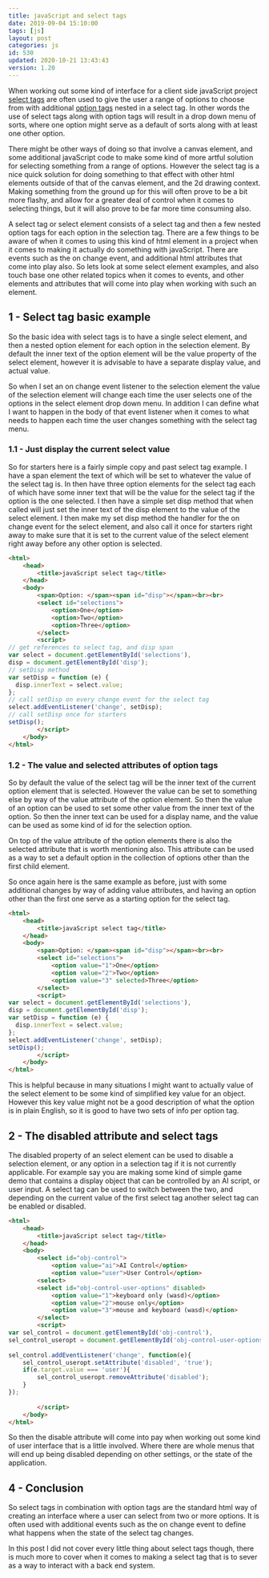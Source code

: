 ```yaml
---
title: javaScript and select tags
date: 2019-09-04 15:10:00
tags: [js]
layout: post
categories: js
id: 530
updated: 2020-10-21 13:43:43
version: 1.20
---
```


When working out some kind of interface for a client side javaScript project [select tags](https://developer.mozilla.org/en-US/docs/Web/HTML/Element/select) are often used to give the user a range of options to choose from with additional [option tags](https://developer.mozilla.org/en-US/docs/Web/HTML/Element/option) nested in a select tag. In other words the use of select tags along with option tags will result in a drop down menu of sorts, where one option might serve as a default of sorts along with at least one other option.

There might be other ways of doing so that involve a canvas element, and some additional javaScript code to make some kind of more artful solution for selecting something from a range of options. However the select tag is a nice quick solution for doing something to that effect with other html elements outside of that of the canvas element, and the 2d drawing context. Making something from the ground up for this will often prove to be a bit more flashy, and allow for a greater deal of control when it comes to selecting things, but it will also prove to be far more time consuming also.

A select tag or select element consists of a select tag and then a few nested option tags for each option in the selection tag. There are a few things to be aware of when it comes to using this kind of html element in a project when it comes to making it actually do something with javaScript. There are events such as the on change event, and additional html attributes that come into play also. So lets look at some select element examples, and also touch base one other related topics when it comes to events, and other elements and attributes that will come into play when working with such an element.

<!-- more -->

## 1 - Select tag basic example

So the basic idea with select tags is to have a single select element, and then a nested option element for each option in the selection element. By default the inner text of the option element will be the value property of the select element, however it is advisable to have a separate display value, and actual value. 

So when I set an on change event listener to the selection element the value of the selection element will change each time the user selects one of the options in the select element drop down menu. In addition I can define what I want to happen in the body of that event listener when it comes to what needs to happen each time the user changes something with the select tag menu.

### 1.1 - Just display the current select value

So for starters here is a fairly simple copy and past select tag example. I have a span element the text of which will be set to whatever the value of the select tag is. In then have three option elements for the select tag each of which have some inner text that will be the value for the select tag if the option is the one selected. I then have a simple set disp method that when called will just set the inner text of the disp element to the value of the select element. I then make my set disp method the handler for the on change event for the select element, and also call it once for starters right away to make sure that it is set to the current value of the select element right away before any other option is selected.

```html
<html>
    <head>
        <title>javaScript select tag</title>
    </head>
    <body>
        <span>Option: </span><span id="disp"></span><br><br>
        <select id="selections">
            <option>One</option>
            <option>Two</option>
            <option>Three</option>
        </select>
        <script>
// get references to select tag, and disp span
var select = document.getElementById('selections'),
disp = document.getElementById('disp');
// setDisp method
var setDisp = function (e) {
  disp.innerText = select.value;
};
// call setDisp on every change event for the select tag
select.addEventListener('change', setDisp);
// call setDisp once for starters
setDisp();
        </script>
    </body>
</html>
```

### 1.2 - The value and selected attributes of option tags

So by default the value of the select tag will be the inner text of the current option element that is selected. However the value can be set to something else by way of the value attribute of the option element. So then the value of an option can be used to set some other value from the inner text of the option. So then the inner text can be used for a display name, and the value can be used as some kind of id for the selection option.

On top of the value attribute of the option elements there is also the selected attribute that is worth mentioning also. This attribute can be used as a way to set a default option in the collection of options other than the first child element.

So once again here is the same example as before, just with some additional changes by way of adding value attributes, and having an option other than the first one serve as a starting option for the select tag.

```html
<html>
    <head>
        <title>javaScript select tag</title>
    </head>
    <body>
        <span>Option: </span><span id="disp"></span><br><br>
        <select id="selections">
            <option value="1">One</option>
            <option value="2">Two</option>
            <option value="3" selected>Three</option>
        </select>
        <script>
var select = document.getElementById('selections'),
disp = document.getElementById('disp');
var setDisp = function (e) {
  disp.innerText = select.value;
};
select.addEventListener('change', setDisp);
setDisp();
        </script>
    </body>
</html>
```

This is helpful because in many situations I might want to actually value of the select element to be some kind of simplified key value for an object. However this key value might not be a good description of what the option is in plain English, so it is good to have two sets of info per option tag.

## 2 - The disabled attribute and select tags

The disabled property of an select element can be used to disable a selection element, or any option in a selection tag if it is not currently applicable. For example say you are making some kind of simple game demo that contains a display object that can be controlled by an AI script, or user input. A select tag can be used to switch between the two, and depending on the current value of the first select tag another select tag can be enabled or disabled.

```html
<html>
    <head>
        <title>javaScript select tag</title>
    </head>
    <body>
        <select id="obj-control">
            <option value="ai">AI Control</option>
            <option value="user">User Control</option>
        <select>
        <select id="obj-control-user-options" disabled>
            <option value="1">keyboard only (wasd)</option>
            <option value="2">mouse only</option>
            <option value="3">mouse and keyboard (wasd)</option>
        </select>
        <script>
var sel_control = document.getElementById('obj-control'),
sel_control_useropt = document.getElementById('obj-control-user-options');
 
sel_control.addEventListener('change', function(e){
    sel_control_useropt.setAttribute('disabled', 'true');
    if(e.target.value === 'user'){
        sel_control_useropt.removeAttribute('disabled');
    }
});
 
        </script>
    </body>
</html>
```

So then the disable attribute will come into pay when working out some kind of user interface that is a little involved. Where there are whole menus that will end up being disabled depending on other settings, or the state of the application.

## 4 - Conclusion

So select tags in combination with option tags are the standard html way of creating an interface where a user can select from two or more options. It is often used with additional events such as the on change event to define what happens when the state of the select tag changes.

In this post I did not cover every little thing about select tags though, there is much more to cover when it comes to making a select tag that is to sever as a way to interact with a back end system.